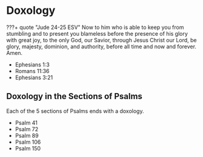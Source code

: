 # Doxology
???+ quote "Jude 24-25 ESV"
    Now to him who is able to keep you from stumbling and to present you blameless before the presence of his glory with great joy, to the only God, our Savior, through Jesus Christ our Lord, be glory, majesty, dominion, and authority, before all time and now and forever. Amen.

- Ephesians 1:3
- Romans 11:36
- Ephesians 3:21

## Doxology in the Sections of Psalms
Each of the 5 sections of Psalms ends with a doxology.

- Psalm 41
- Psalm 72
- Psalm 89
- Psalm 106
- Psalm 150